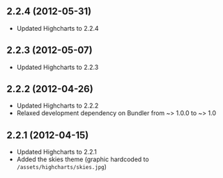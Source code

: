 ## 2.2.4 (2012-05-31)

* Updated Highcharts to 2.2.4

## 2.2.3 (2012-05-07)

* Updated Highcharts to 2.2.3

## 2.2.2 (2012-04-26)

* Updated Highcharts to 2.2.2
* Relaxed development dependency on Bundler from ~> 1.0.0 to ~> 1.0

## 2.2.1 (2012-04-15)

* Updated Highcharts to 2.2.1
* Added the skies theme (graphic hardcoded to `/assets/highcharts/skies.jpg`)